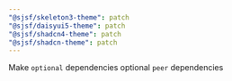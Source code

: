 ```yaml
---
"@sjsf/skeleton3-theme": patch
"@sjsf/daisyui5-theme": patch
"@sjsf/shadcn4-theme": patch
"@sjsf/shadcn-theme": patch
---
```


Make `optional` dependencies optional `peer` dependencies
